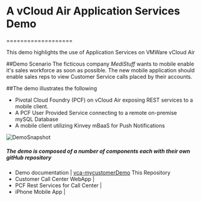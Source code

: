 # A vCloud Air Application Services Demo
===================

This demo highlights the use of Application Services on VMWare vCloud Air

##Demo Scenario
The ficticous company *MediStuff* wants to mobile enable it's sales workforce as soon as possible.
The new mobile application should enable sales reps to view Customer Service calls placed by their accounts.


##The demo illustrates the following

- Pivotal Cloud Foundry (PCF) on vCloud Air exposing REST services to a mobile client.
- A PCF User Provided Service connecting to a remote on-premise mySQL Database
- A mobile client utilizing Kinvey mBaaS for Push Notifications

![DemoSnapshot](https://github.com/rdbwebster/vca-mycustomer-demo/blob/master/resources/DemoSnapshot.png)

##### The demo is composed of a number of components each with their own gitHub repository

- Demo documentation | [vca-mycustomerDemo](https://github.com/rdbwebster/vca-mycustomer-demo)  This Repository
- Customer Call Center WebApp    |
- PCF Rest Services for Call Center | 
- iPhone Mobile App |

